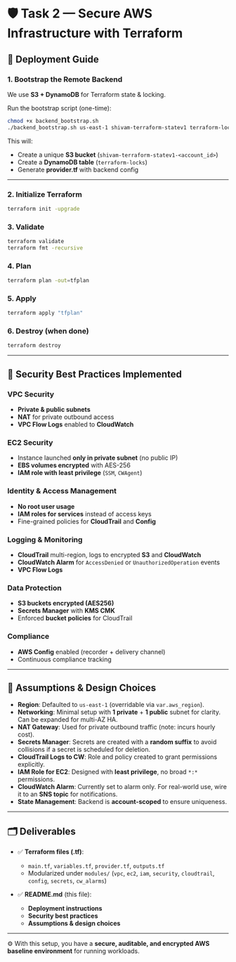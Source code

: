 # 🛡️ Task 2 — Secure AWS Infrastructure with Terraform

## 🚀 Deployment Guide

### 1. Bootstrap the Remote Backend

We use **S3 + DynamoDB** for Terraform state & locking.

Run the bootstrap script (one-time):

```bash
chmod +x backend_bootstrap.sh
./backend_bootstrap.sh us-east-1 shivam-terraform-statev1 terraform-locks
```

This will:

* Create a unique **S3 bucket** (`shivam-terraform-statev1-<account_id>`)
* Create a **DynamoDB table** (`terraform-locks`)
* Generate **provider.tf** with backend config

---

### 2. Initialize Terraform

```bash
terraform init -upgrade
```

### 3. Validate

```bash
terraform validate
terraform fmt -recursive
```

### 4. Plan

```bash
terraform plan -out=tfplan
```

### 5. Apply

```bash
terraform apply "tfplan"
```

### 6. Destroy (when done)

```bash
terraform destroy
```

---

## 🔐 Security Best Practices Implemented

### **VPC Security**

* **Private & public subnets**
* **NAT** for private outbound access
* **VPC Flow Logs** enabled to **CloudWatch**

### **EC2 Security**

* Instance launched **only in private subnet** (no public IP)
* **EBS volumes encrypted** with AES-256
* **IAM role with least privilege** (`SSM`, `CWAgent`)

### **Identity & Access Management**

* **No root user usage**
* **IAM roles for services** instead of access keys
* Fine-grained policies for **CloudTrail** and **Config**

### **Logging & Monitoring**

* **CloudTrail** multi-region, logs to encrypted **S3** and **CloudWatch**
* **CloudWatch Alarm** for `AccessDenied` or `UnauthorizedOperation` events
* **VPC Flow Logs**

### **Data Protection**

* **S3 buckets encrypted (AES256)**
* **Secrets Manager** with **KMS CMK**
* Enforced **bucket policies** for CloudTrail

### **Compliance**

* **AWS Config** enabled (recorder + delivery channel)
* Continuous compliance tracking

---

## 📝 Assumptions & Design Choices

* **Region**: Defaulted to `us-east-1` (overridable via `var.aws_region`).
* **Networking**: Minimal setup with **1 private** + **1 public** subnet for clarity. Can be expanded for multi-AZ HA.
* **NAT Gateway**: Used for private outbound traffic (note: incurs hourly cost).
* **Secrets Manager**: Secrets are created with a **random suffix** to avoid collisions if a secret is scheduled for deletion.
* **CloudTrail Logs to CW**: Role and policy created to grant permissions explicitly.
* **IAM Role for EC2**: Designed with **least privilege**, no broad `*:*` permissions.
* **CloudWatch Alarm**: Currently set to alarm only. For real-world use, wire it to an **SNS topic** for notifications.
* **State Management**: Backend is **account-scoped** to ensure uniqueness.

---

## 🗂 Deliverables

* ✅ **Terraform files (.tf)**:

  * `main.tf`, `variables.tf`, `provider.tf`, `outputs.tf`
  * Modularized under `modules/` (`vpc`, `ec2`, `iam`, `security`, `cloudtrail`, `config`, `secrets`, `cw_alarms`)

* ✅ **README.md** (this file):

  * **Deployment instructions**
  * **Security best practices**
  * **Assumptions & design choices**

---

⚙️ With this setup, you have a **secure, auditable, and encrypted AWS baseline environment** for running workloads.
